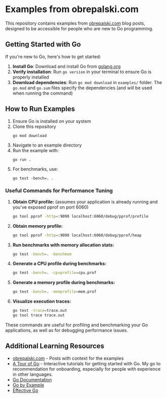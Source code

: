 # Examples from obrepalski.com

This repository contains examples from [obrepalski.com](https://obrepalski.com) blog posts, designed to be accessible for people who are new to Go programming.

## Getting Started with Go

If you're new to Go, here's how to get started:

1. **Install Go**: Download and install Go from [golang.org](https://golang.org/dl/)
2. **Verify installation**: Run `go version` in your terminal to ensure Go is properly installed
3. **Download dependencies**:  Run `go mod download` in `examples/` folder. The `go.mod` and `go.sum` files specify the dependencies (and will be used when running the command)

## How to Run Examples

1. Ensure Go is installed on your system
2. Clone this repository
    ```
    go mod download
    ```
3. Navigate to an example directory
4. Run the example with:
    ```
    go run .
    ```
5. For benchmarks, use:
    ```
    go test -bench=. .
    ```

### Useful Commands for Performance Tuning

1. **Obtain CPU profile:** (assumes your application is already running and you've exposed pprof on port 6060)
    ```bash
    go tool pprof -http=:9090 localhost:6060/debug/pprof/profile
    ```

2. **Obtain memory profile:**
    ```bash
    go tool pprof -http=:9090 localhost:6060/debug/pprof/heap
    ```

3. **Run benchmarks with memory allocation stats:**
    ```bash
    go test -bench=. -benchmem
    ```

4. **Generate a CPU profile during benchmarks:**
    ```bash
    go test -bench=. -cpuprofile=cpu.prof
    ```

5. **Generate a memory profile during benchmarks:**
    ```bash
    go test -bench=. -memprofile=mem.prof
    ```

6. **Visualize execution traces:**
    ```bash
    go test -trace=trace.out
    go tool trace trace.out
    ```

These commands are useful for profiling and benchmarking your Go applications, as well as for debugging performance issues.

## Additional Learning Resources

- [obrepalski.com](https://obrepalski.com) - Posts with context for the examples
- [A Tour of Go](https://tour.golang.org/) - Interactive tutorials for getting started with Go. My go to recommendation for onboarding, especially for people with experience in other languages.
- [Go Documentation](https://golang.org/doc/)
- [Go by Example](https://gobyexample.com/)
- [Effective Go](https://golang.org/doc/effective_go)
